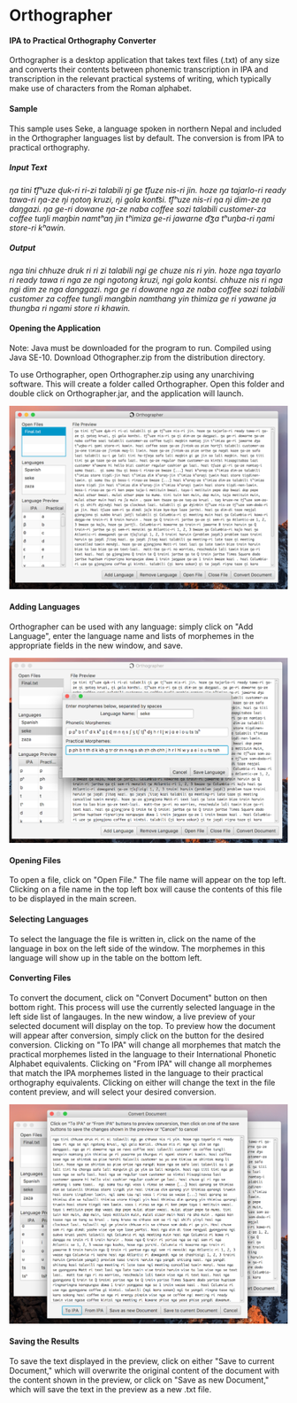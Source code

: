 # Orthographer 
#### IPA to Practical Orthography Converter
Orthographer is a desktop application that takes text files (.txt) of any size and converts their contents between phonemic transcription in IPA and transcription in the relevant practical systems of writing, which typically make use of characters from the Roman alphabet. 

#### Sample
This sample uses Seke, a language spoken in northern Nepal and included in the Orthographer languages list by default. The conversion is from IPA to practical orthography. 
##### Input Text 
_ŋa tini t͡ʃʰuze ɖuk-ri ri-zi talabili ŋi ge t͡ʃuze nis-ri jin. hoze ŋa tajarlo-ri ready tawa-ri ŋa-ze ŋi ŋotoŋ kruzi, ŋi gola kont͡si. t͡ʃʰuze nis-ri ŋa ŋi dim-ze ŋa daŋgazi. ŋa ge-ri dowane ŋa-ze naba coffee sozi talabili customer-za coffee tuŋli maŋbin namtʰaŋ jin tʰimiza ge-ri jawarne d͡ʒa tʰuŋba-ri ŋami store-ri kʰawin._
##### Output
_nga tini chhuze druk ri ri zi talabili ngi ge chuze nis ri yin. hoze nga tayarlo ri ready tawa ri nga ze ngi ngotong kruzi, ngi gola kontsi. chhuze nis ri nga ngi dim ze nga danggazi. nga ge ri dowane nga ze naba coffee sozi talabili customer za coffee tungli mangbin namthang yin thimiza ge ri yawane ja thungba ri ngami store ri khawin._

#### Opening the Application
Note: Java must be downloaded for the program to run.
Compiled using Java SE-10.
Download Othographer.zip from the distribution directory.

To use Orthographer, open Orthographer.zip using any unarchiving software. This will create a folder called Orthographer. Open this folder and double click on Orthographer.jar, and the application will launch. 

![ScreenShot](./screenshots/MainScreen.png)
#### Adding Languages
Orthographer can be used with any language: simply click on "Add Language", enter the language name and lists of morphemes in the appropriate fields in the new window, and save. 

![ScreenShot](./screenshots/AddLanguageScreen.png)
#### Opening Files
To open a file, click on "Open File." The file name will appear on the top left. Clicking on a file name in the top left box will cause the contents of this file to be displayed in the main screen. 

#### Selecting Languages
To select the language the file is written in, click on the name of the language in box on the left side of the window. The morphemes in this language will show up in the table on the bottom left. 

#### Converting Files
To convert the document, click on "Convert Document" button on then bottom right. This process will use the currently selected language in the left side list of langauges. In the new window, a live preview of your selected document will display on the top. To preview how the document will appear after conversion, simply click on the button for the desired conversion. Clicking on "To IPA" will change all morphemes that match the practical morphemes listed in the language to their International Phonetic Alphabet equivalents. Clicking on "From IPA" will change all morphemes that match the IPA morphemes listed in the language to their practical orthography equivalents. Clicking on either will change the text in the file content preview, and will select your desired conversion. 

![ScreenShot](./screenshots/ConversionScreen.png)
#### Saving the Results
To save the text displayed in the preview, click on either "Save to current Document," which will overwrite the original content of the document with the content shown in the preview, or click on "Save as new Document," which will save the text in the preview as a new .txt file.
